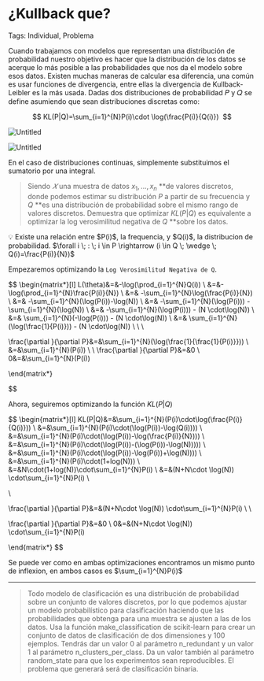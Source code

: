 # ¿Kullback que?

Tags: Individual, Problema

Cuando trabajamos con modelos que representan una distribución de probabilidad nuestro objetivo es hacer que la distribución de los datos se acerque lo más posible a las probabilidades que nos da el modelo sobre esos datos. Existen muchas maneras de calcular esa diferencia, una común es usar funciones de divergencia, entre ellas la divergencia de Kullback-Leibler es la más usada. Dadas dos distribuciones de probabilidad 𝑃 y 𝑄 se define asumiendo que sean distribuciones discretas como:

$$
KL(P|Q)=\sum_{i=1}^{N}P(i)\cdot \log(\frac{P(i)}{Q(i)}) 
$$

![Untitled](images/Untitled.png)

![Untitled](images/Untitled%201.png)

En el caso de distribuciones continuas, simplemente substituimos el sumatorio por una integral.

> Siendo *𝑋* una muestra de datos $x_1, ..., x_n$ **de valores discretos, donde podemos estimar su distribución $P$ a partir de su frecuencia y $Q$ **es una distribución de probabilidad sobre el mismo rango de valores discretos. Demuestra que optimizar $KL(P|Q)$ es equivalente a optimizar la log verosimilitud negativa de $Q$ **sobre los datos.
> 

<aside>
💡 Existe una relación entre $P(i)$, la frequencia, y $Q(i)$, la distribucion de probabilidad. 
$\forall i \; : \; i \in P \rightarrow (i \in Q \; \wedge \; Q(i)=\frac{P(i)}{N})$

</aside>

Empezaremos optimizando la $\texttt{Log Verosimilitud Negativa de Q}.$

$$
\begin{matrix*}[l]
L(\theta)&=&-\log(\prod_{i=1}^{N}Q(i)) \\ 
&=&-\log(\prod_{i=1}^{N}\frac{P(i)}{N}) \\ 
&=& -\sum_{i=1}^{N}\log(\frac{P(i)}{N}) \\
&=& -\sum_{i=1}^{N}(\log(P(i))-\log(N)) \\
&=& -\sum_{i=1}^{N}(\log(P(i))) - \sum_{i=1}^{N}(\log(N)) \\
&=& -\sum_{i=1}^{N}(\log(P(i))) - (N \cdot\log(N)) \\
&=& \sum_{i=1}^{N}(-\log(P(i))) - (N \cdot\log(N)) \\
&=& \sum_{i=1}^{N}(\log(\frac{1}{P(i)})) - (N \cdot\log(N)) \\ \\ \\

\frac{\partial }{\partial P}&=&\sum_{i=1}^{N}(\log(\frac{1}{\frac{1}{P(i)}})) \\
&=&\sum_{i=1}^{N}(P(i))
\\ \\
\frac{\partial }{\partial P}&=&0 \\ 
0&=&\sum_{i=1}^{N}(P(i))

\end{matrix*}

$$

Ahora, seguiremos optimizando la función $KL(P|Q)$

$$
\begin{matrix*}[l]
KL(P|Q)&=&\sum_{i=1}^{N}(P(i)\cdot\log(\frac{P(i)}{Q(i)})) \\
&=&\sum_{i=1}^{N}(P(i)\cdot(\log(P(i))-\log(Q(i)))) \\
&=&\sum_{i=1}^{N}(P(i)\cdot(\log(P(i))-\log(\frac{P(i)}{N}))) \\
&=&\sum_{i=1}^{N}(P(i)\cdot(\log(P(i))-(\log(P(i))-\log(N))))) \\
&=&\sum_{i=1}^{N}(P(i)\cdot(\log(P(i))-\log(P(i))+\log(N)))) \\
&=&\sum_{i=1}^{N}(P(i)\cdot(1+log(N))) \\
&=&N\cdot(1+log(N))\cdot\sum_{i=1}^{N}P(i) \\
&=&(N+N\cdot \log(N)) \cdot\sum_{i=1}^{N}P(i) \\

\\

\frac{\partial }{\partial P}&=&(N+N\cdot \log(N)) \cdot\sum_{i=1}^{N}P(i) \\ \\

\frac{\partial }{\partial P}&=&0 \\
0&=&(N+N\cdot \log(N)) \cdot\sum_{i=1}^{N}P(i)

\end{matrix*}
$$

Se puede ver como en ambas optimizaciones encontramos un mismo punto de inflexion, en ambos casos es $\sum_{i=1}^{N}P(i)$

---

> Todo modelo de clasificación es una distribución de probabilidad sobre un conjunto de valores
discretos, por lo que podemos ajustar un modelo probabilístico para clasificación haciendo que
las probabilidades que obtenga para una muestra se ajusten a las de los datos. Usa la función make_classification de scikit-learn para crear un conjunto de datos de clasificación de dos dimensiones y 100 ejemplos. Tendrás dar un valor 0 al parámetro n_redundant y un valor 1 al parámetro n_clusters_per_class. Da un valor también al parámetro random_state para que los experimentos sean reproducibles. El problema que generará será de clasificación binaria.
>
